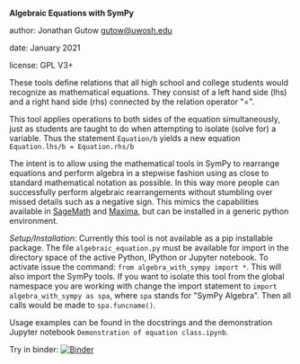 __Algebraic Equations with SymPy__

author: Jonathan Gutow <gutow@uwosh.edu>

date: January 2021

license: GPL V3+

These tools define relations that all high school and college students would
recognize as mathematical equations. 
They consist of a left hand side (lhs) and a right hand side (rhs) connected by
the relation operator "=".

This tool applies operations to both sides of the equation simultaneously, just
as students are taught to do when 
attempting to isolate (solve for) a variable. Thus the statement `Equation/b`
yields a new equation `Equation.lhs/b = Equation.rhs/b`

The intent is to allow using the mathematical tools in SymPy to rearrange
equations and perform algebra
in a stepwise fashion using as close to standard mathematical notation as 
possible. In this way more people can successfully perform 
algebraic rearrangements without stumbling
over missed details such as a negative sign. This mimics the capabilities
available in [SageMath](https://www.sagemath.org/) 
and [Maxima](http://maxima.sourceforge.net/), but can be installed in a generic
python environment.

_Setup/Installation_: Currently this tool is not available as a pip installable
package. The file `algebraic_equation.py`
must be available for import in the directory space of the active Python,
IPython or Jupyter notebook. To activate issue
the command: `from algebra_with_sympy import *`. This will also import the 
SymPy tools. If you want to isolate this tool
from the global namespace you are working with change the import statement 
to `import algebra_with_sympy as spa`, where 
`spa` stands for "SymPy Algebra". Then all calls would be made to `spa.funcname()`.

Usage examples can be found in the docstrings and the demonstration Jupyter 
notebook `Demonstration of equation class.ipynb`. 

Try in binder: [![Binder](https://mybinder.org/badge_logo.svg)](https://mybinder.org/v2/gh/gutow/Algebra_with_Sympy.git/master)